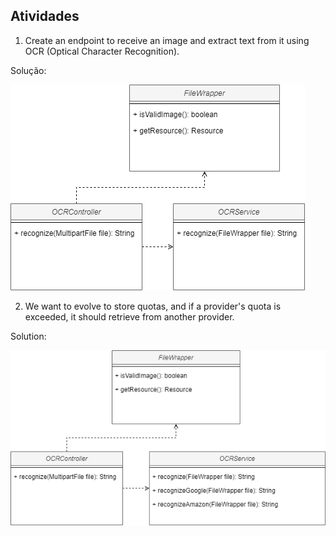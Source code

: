 ## Atividades

1. Create an endpoint to receive an image and extract text from it using OCR (Optical Character Recognition).

Solução:

![1SRP.png](images/1_SRP.png)

2. We want to evolve to store quotas, and if a provider's quota is exceeded, it should retrieve from another provider.

Solution:

![2 NOT_OCP.png](images/2_NOT_OCP.png)




